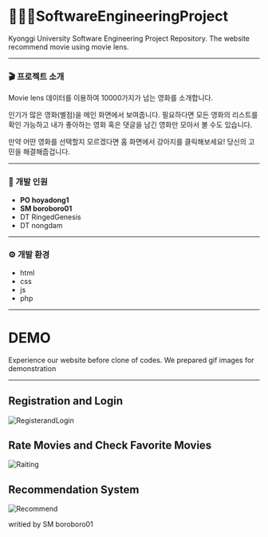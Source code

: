 # 🧑🏻‍💻SoftwareEngineeringProject


Kyonggi University Software Engineering Project Repository. The website recommend movie using movie lens.


---
### 🎬 프로젝트 소개
Movie lens 데이터를 이용하여 10000가지가 넘는 영화를 소개합니다.

인기가 많은 영화(별점)을 메인 화면에서 보여줍니다. 필요하다면 모든 영화의 리스트를 확인 가능하고 내가 좋아하는 영화 혹은 댓글을 남긴 영화만 모아서 볼 수도 있습니다.

만약 어떤 영화를 선택할지 모르겠다면 홈 화면에서 강아지를 클릭해보세요! 당신의 고민을 해결해줍겁니다.

---
### 🧠 개발 인원
- **PO hoyadong1**
- **SM boroboro01**
- DT RingedGenesis
- DT nongdam

---
### ⚙️ 개발 환경
- html
- css
- js
- php
---
# DEMO

Experience our website before clone of codes. We prepared gif images for demonstration 

---

## Registration and Login
![RegisterandLogin](https://github.com/boroboro01/SoftwareEngineeringProject/assets/98679575/292f749c-5fa4-41d5-98b6-efec0098cf08)
## Rate Movies and Check Favorite Movies
![Raiting](https://github.com/boroboro01/SoftwareEngineeringProject/assets/98679575/0f8e9e37-cfb2-45a5-b698-42bec8117dd4)
## Recommendation System
![Recommend](https://github.com/boroboro01/SoftwareEngineeringProject/assets/98679575/3bf59d8e-b6ab-4afb-976a-56c66bc49521)


writied by SM boroboro01
